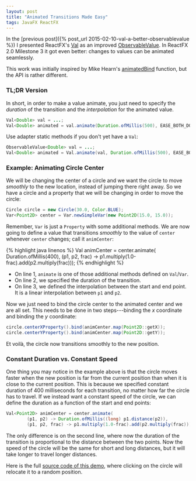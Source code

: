 ```yaml
---
layout: post
title: "Animated Transitions Made Easy"
tags: JavaFX ReactFX
---
```


In the [previous post]({% post_url 2015-02-10-val-a-better-observablevalue %}) I presented ReactFX's [Val](http://www.reactfx.org/javadoc/2.0-M3/org/reactfx/value/Val.html) as an improved [ObservableValue](http://docs.oracle.com/javase/8/javafx/api/javafx/beans/value/ObservableValue.html). In ReactFX 2.0 Milestone 3 it got even better: changes to values can be animated seamlessly.


This work was initially inspired by Mike Hearn's [animatedBind](https://gist.github.com/mikehearn/f639176566d735b676e7) function, but the API is rather different.

### TL;DR Version

In short, in order to make a value animate, you just need to specify the _duration_ of the transition and the _interpolation_ for the animated value.

```java
Val<Double> val = ...;
Val<Double> animated = val.animate(Duration.ofMillis(500), EASE_BOTH_DOUBLE);
```

Use adapter static methods if you don't yet have a `Val`:

```java
ObservableValue<Double> val = ...;
Val<Double> animated = Val.animate(val, Duration.ofMillis(500), EASE_BOTH_DOUBLE);
```

### Example: Animating Circle Center

We will be changing the center of a circle and we want the circle to move _smoothly_ to the new location, instead of jumping there right away. So we have a circle and a property that we will be changing in order to move the circle:

```java
Circle circle = new Circle(30.0, Color.BLUE);
Var<Point2D> center = Var.newSimpleVar(new Point2D(15.0, 15.0));
```

Remember, `Var` is just a `Property` with some additional methods. We are now going to define a value that transitions _smoothly_ to the value of `center` whenever `center` changes; call it `animCenter`:

{% highlight java linenos %}
Val<Point2D> animCenter = center.animate(
        Duration.ofMillis(400),
        (p1, p2, frac) -> p1.multiply(1.0-frac).add(p2.multiply(frac)));
{% endhighlight %}

* On line 1, `animate` is one of those additional methods defined on `Val`/`Var`.
* On line 2, we specified the duration of the transition.
* On line 3, we defined the interpolation between the start and end point. It is a linear interpolation between `p1` and `p2`.

Now we just need to bind the circle center to the animated center and we are all set. This needs to be done in two steps---binding the _x_ coordinate and binding the _y_ coordinate:

```java
circle.centerXProperty().bind(animCenter.map(Point2D::getX));
circle.centerYProperty().bind(animCenter.map(Point2D::getY));
```

Et voilà, the circle now transitions smoothly to the new position.

### Constant Duration vs. Constant Speed

One thing you may notice in the example above is that the circle moves faster when the new position is far from the current position than when it is close to the current position. This is because we specified constant duration of 400 milliseconds for each transition, no matter how far the circle has to travel. If we instead want a constant speed of the circle, we can define the duration as a function of the start and end points:

```java
Val<Point2D> animCenter = center.animate(
        (p1, p2) -> Duration.ofMillis((long) p1.distance(p2)),
        (p1, p2, frac) -> p1.multiply(1.0-frac).add(p2.multiply(frac)));
```

The only difference is on the second line, where now the duration of the transition is proportional to the distance between the two points. Now the speed of the circle will be the same for short and long distances, but it will take longer to travel longer distances.

Here is the full [source code of this demo](https://github.com/TomasMikula/ReactFX/blob/master/reactfx-demos/src/main/java/org/reactfx/demo/AnimatedValDemo.java), where clicking on the circle will relocate it to a random position.
